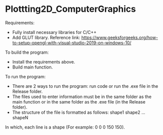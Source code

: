 # Plottting2D_ComputerGraphics

Requirements:
- Fully install necessary libraries for C/C++
- Add GLUT library. Reference link: https://www.geeksforgeeks.org/how-to-setup-opengl-with-visual-studio-2019-on-windows-10/

To build the program:
- Install the requirements above.
- Build main function.

To run the program:
- There are 2 ways to run the program: run code or run the .exe file in the Release folder.
- The files used to enter information must be in the same folder as the main function or in the same folder as the .exe file (in the Release folder).
- The structure of the file is formatted as follows:
shape1
shape2
...
shapeN

In which, each line is a shape (For example: 0 0 0 150 150).
